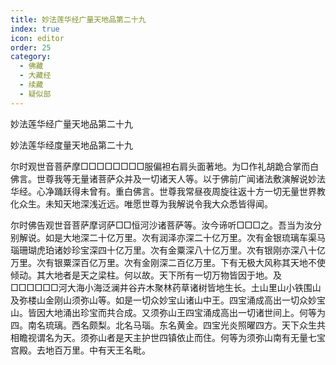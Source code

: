 ```yaml
---
title: 妙法莲华经广量天地品第二十九
index: true
icon: editor
order: 25
category:
  - 佛藏
  - 大藏经
  - 续藏
  - 疑似部
---
```


  妙法莲华经广量天地品第二十九  

妙法莲华经度量天地品第二十九  

尔时观世音菩萨摩□□□□□□□□服偏袒右肩头面著地。为□作礼胡跪合掌而白佛言。世尊我等无量诸菩萨众并及一切诸天人等。以于佛前广闻诸法敷演解说妙法华经。心净踊跃得未曾有。重白佛言。世尊我常昼夜周旋往返十方一切无量世界教化众生。未知天地深浅近远。唯愿世尊为我解说令我大众悉皆得闻。  

尔时佛告观世音菩萨摩诃萨□□恒河沙诸菩萨等。汝今谛听□□□之。吾当为汝分别解说。如是大地深二十亿万里。次有润泽亦深二十亿万里。次有金银琉璃车渠马瑙珊瑚虎珀诸妙珍宝深四十亿万里。次有金粟深八十亿万里。次有银刚亦深八十亿万里。次有银粟深百亿万里。次有金刚深二百亿万里。下有无极大风称其天地不使倾动。其大地者是天之梁柱。何以故。天下所有一切万物皆因于地。及□□□□□□河大海小海泛澜井谷卉木聚林药草诸树皆地生长。土山里山小铁围山及弥楼山金刚山须弥山等。如是一切众妙宝山诸山中王。四宝涌成高出一切众妙宝山。皆因大地涌出珍宝而共合成。又须弥山王四宝涌成高出一切诸世间上。何等为四。南名琉璃。西名颇梨。北名马瑙。东名黄金。四宝光炎照曜四方。天下众生共相瞻视谓名为天。须弥山者是天主护世四镇依止而住。何等为须弥山南有无量七宝宫殿。去地百万里。中有天王名毗。  
